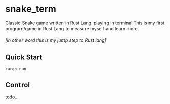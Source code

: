 # snake_term
Classic Snake game written in Rust Lang. playing in terminal
This is my first program/game in Rust Lang to measure myself and learn more.
###### [in other word this is my jump step to Rust lang]

## Quick Start
```bash
cargo run
```

## Control
todo...
